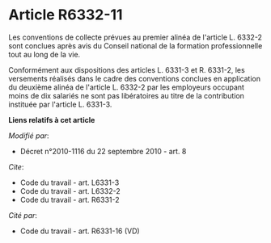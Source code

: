 # Article R6332-11

Les conventions de collecte prévues au premier alinéa de l'article L. 6332-2 sont conclues après avis du Conseil national de
la formation professionnelle tout au long de la vie. 

Conformément aux dispositions des articles L. 6331-3 et R. 6331-2, les versements réalisés dans le cadre des conventions
conclues en application du deuxième alinéa de l'article L. 6332-2 par les employeurs occupant moins de dix salariés ne sont
pas libératoires au titre de la contribution instituée par l'article L. 6331-3.

**Liens relatifs à cet article**

_Modifié par_:

  - Décret n°2010-1116 du 22 septembre 2010 - art. 8

_Cite_:

  - Code du travail - art. L6331-3
  - Code du travail - art. L6332-2
  - Code du travail - art. R6331-2

_Cité par_:

  - Code du travail - art. R6331-16 (VD)
